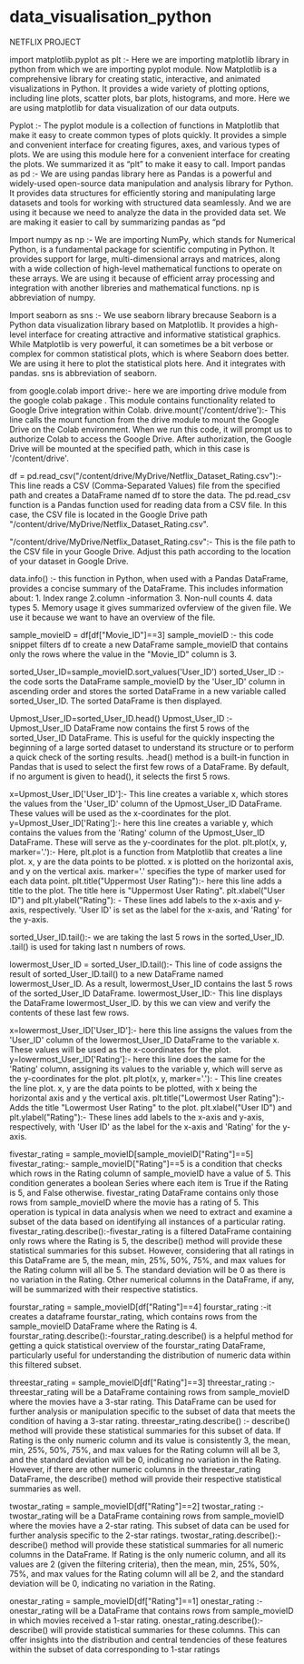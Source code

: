 # data_visualisation_python
NETFLIX PROJECT

import matplotlib.pyplot as plt :- Here we are importing matplotlib library in python from which we are importing pyplot module. Now Matplotlib is a comprehensive library for creating static, interactive, and animated visualizations in Python. It provides a wide variety of plotting options, including line plots, scatter plots, bar plots, histograms, and more. Here we are using matplotlib for data visualization of our data outputs.

Pyplot :- The pyplot module is a collection of functions in Matplotlib that make it easy to create common types of plots quickly. It provides a simple and convenient interface for creating figures, axes, and various types of plots. We are using this module here for a convenient interface for creating the plots. We summarized it as “plt” to make it easy to call. Import pandas as pd :- We are using pandas library here as Pandas is a powerful and widely-used open-source data manipulation and analysis library for Python. It provides data structures for efficiently storing and manipulating large datasets and tools for working with structured data seamlessly. And we are using it because we need to analyze the data in the provided data set. We are making it easier to call by summarizing pandas as “pd

Import numpy as np :- We are importing NumPy, which stands for Numerical Python, is a fundamental package for scientific computing in Python. It provides support for large, multi-dimensional arrays and matrices, along with a wide collection of high-level mathematical functions to operate on these arrays. We are using it because of efficient array processing and integration with another libreries and mathematical functions. np is abbreviation of numpy.

Import seaborn as sns :- We use seaborn library brecause Seaborn is a Python data visualization library based on Matplotlib. It provides a high-level interface for creating attractive and informative statistical graphics. While Matplotlib is very powerful, it can sometimes be a bit verbose or complex for common statistical plots, which is where Seaborn does better. We are using it here to plot the statistical plots here. And it integrates with pandas. sns is abbreviation of seaborn.

from google.colab import drive:- here we are importing drive module from the google colab pakage . This module contains functionality related to Google Drive integration within Colab. drive.mount('/content/drive'):- This line calls the mount function from the drive module to mount the Google Drive on the Colab environment. When we run this code, it will prompt us to authorize Colab to access the Google Drive. After authorization, the Google Drive will be mounted at the specified path, which in this case is '/content/drive'.

df = pd.read_csv("/content/drive/MyDrive/Netflix_Dataset_Rating.csv"):- This line reads a CSV (Comma-Separated Values) file from the specified path and creates a DataFrame named df to store the data. The pd.read_csv function is a Pandas function used for reading data from a CSV file. In this case, the CSV file is located in the Google Drive path "/content/drive/MyDrive/Netflix_Dataset_Rating.csv".

"/content/drive/MyDrive/Netflix_Dataset_Rating.csv":- This is the file path to the CSV file in your Google Drive. Adjust this path according to the location of your dataset in Google Drive.

data.info() :- this function in Python, when used with a Pandas DataFrame, provides a concise summary of the DataFrame. This includes information about: 1. Index range 2.column -information 3. Non-null counts 4. data types 5. Memory usage it gives summarized ovferview of the given file. We use it because we want to have an overview of the file.

sample_movieID = df[df["Movie_ID"]==3] sample_movieID :- this code snippet filters df to create a new DataFrame sample_movieID that contains only the rows where the value in the "Movie_ID" column is 3.

sorted_User_ID=sample_movieID.sort_values('User_ID') sorted_User_ID :- the code sorts the DataFrame sample_movieID by the 'User_ID' column in ascending order and stores the sorted DataFrame in a new variable called sorted_User_ID. The sorted DataFrame is then displayed.

Upmost_User_ID=sorted_User_ID.head() Upmost_User_ID :- Upmost_User_ID DataFrame now contains the first 5 rows of the sorted_User_ID DataFrame. This is useful for the quickly inspecting the beginning of a large sorted dataset to understand its structure or to perform a quick check of the sorting results. .head() method is a built-in function in Pandas that is used to select the first few rows of a DataFrame. By default, if no argument is given to head(), it selects the first 5 rows.

x=Upmost_User_ID['User_ID']:- This line creates a variable x, which stores the values from the 'User_ID' column of the Upmost_User_ID DataFrame. These values will be used as the x-coordinates for the plot. y=Upmost_User_ID['Rating']:- here this line creates a variable y, which contains the values from the 'Rating' column of the Upmost_User_ID DataFrame. These will serve as the y-coordinates for the plot. plt.plot(x, y, marker='.'):- Here, plt.plot is a function from Matplotlib that creates a line plot. x, y are the data points to be plotted. x is plotted on the horizontal axis, and y on the vertical axis. marker='.' specifies the type of marker used for each data point. plt.title("Uppermost User Rating"):- here this line adds a title to the plot. The title here is "Uppermost User Rating". plt.xlabel("User ID") and plt.ylabel("Rating"): - These lines add labels to the x-axis and y-axis, respectively. 'User ID' is set as the label for the x-axis, and 'Rating' for the y-axis.

sorted_User_ID.tail():- we are taking the last 5 rows in the sorted_User_ID. .tail() is used for taking last n numbers of rows.

lowermost_User_ID = sorted_User_ID.tail():- This line of code assigns the result of sorted_User_ID.tail() to a new DataFrame named lowermost_User_ID. As a result, lowermost_User_ID contains the last 5 rows of the sorted_User_ID DataFrame. lowermost_User_ID:- This line displays the DataFrame lowermost_User_ID. by this we can view and verify the contents of these last few rows.

x=lowermost_User_ID['User_ID']:- here this line assigns the values from the 'User_ID' column of the lowermost_User_ID DataFrame to the variable x. These values will be used as the x-coordinates for the plot. y=lowermost_User_ID['Rating']:- here this line does the same for the 'Rating' column, assigning its values to the variable y, which will serve as the y-coordinates for the plot. plt.plot(x, y, marker='.'): - This line creates the line plot. x, y are the data points to be plotted, with x being the horizontal axis and y the vertical axis. plt.title("Lowermost User Rating"):- Adds the title "Lowermost User Rating" to the plot. plt.xlabel("User ID") and plt.ylabel("Rating"):- These lines add labels to the x-axis and y-axis, respectively, with 'User ID' as the label for the x-axis and 'Rating' for the y-axis.

fivestar_rating = sample_movieID[sample_movieID["Rating"]==5] fivestar_rating:- sample_movieID["Rating"]==5 is a condition that checks which rows in the Rating column of sample_movieID have a value of 5. This condition generates a boolean Series where each item is True if the Rating is 5, and False otherwise. fivestar_rating DataFrame contains only those rows from sample_movieID where the movie has a rating of 5. This operation is typical in data analysis when we need to extract and examine a subset of the data based on identifying all instances of a particular rating. fivestar_rating.describe():-fivestar_rating is a filtered DataFrame containing only rows where the Rating is 5, the describe() method will provide these statistical summaries for this subset. However, considering that all ratings in this DataFrame are 5, the mean, min, 25%, 50%, 75%, and max values for the Rating column will all be 5. The standard deviation will be 0 as there is no variation in the Rating. Other numerical columns in the DataFrame, if any, will be summarized with their respective statistics.

fourstar_rating = sample_movieID[df["Rating"]==4] fourstar_rating :-it creates a dataframe fourstar_rating, which contains rows from the sample_movieID DataFrame where the Rating is 4. fourstar_rating.describe():-fourstar_rating.describe() is a helpful method for getting a quick statistical overview of the fourstar_rating DataFrame, particularly useful for understanding the distribution of numeric data within this filtered subset.

threestar_rating = sample_movieID[df["Rating"]==3] threestar_rating :- threestar_rating will be a DataFrame containing rows from sample_movieID where the movies have a 3-star rating. This DataFrame can be used for further analysis or manipulation specific to the subset of data that meets the condition of having a 3-star rating. threestar_rating.describe() :- describe() method will provide these statistical summaries for this subset of data. If Rating is the only numeric column and its value is consistently 3, the mean, min, 25%, 50%, 75%, and max values for the Rating column will all be 3, and the standard deviation will be 0, indicating no variation in the Rating. However, if there are other numeric columns in the threestar_rating DataFrame, the describe() method will provide their respective statistical summaries as well.

twostar_rating = sample_movieID[df["Rating"]==2] twostar_rating :- twostar_rating will be a DataFrame containing rows from sample_movieID where the movies have a 2-star rating. This subset of data can be used for further analysis specific to the 2-star ratings. twostar_rating.describe():-describe() method will provide these statistical summaries for all numeric columns in the DataFrame. If Rating is the only numeric column, and all its values are 2 (given the filtering criteria), then the mean, min, 25%, 50%, 75%, and max values for the Rating column will all be 2, and the standard deviation will be 0, indicating no variation in the Rating.

onestar_rating = sample_movieID[df["Rating"]==1] onestar_rating :- onestar_rating will be a DataFrame that contains rows from sample_movieID in which movies received a 1-star rating. onestar_rating.describe():-describe() will provide statistical summaries for these columns. This can offer insights into the distribution and central tendencies of these features within the subset of data corresponding to 1-star ratings
